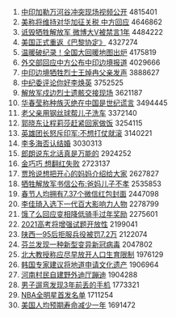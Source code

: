 1. [中印加勒万河谷冲突现场视频公开](http://www.baidu.com/baidu?cl=3&tn=SE_baiduhomet8_jmjb7mjw&rsv_dl=fyb_top&fr=top1000&wd=%D6%D0%D3%A1%BC%D3%C0%D5%CD%F2%BA%D3%B9%C8%B3%E5%CD%BB%CF%D6%B3%A1%CA%D3%C6%B5%B9%AB%BF%AA) 4815401
1. [美称将维持对华加征关税 中方回应](http://www.baidu.com/baidu?cl=3&tn=SE_baiduhomet8_jmjb7mjw&rsv_dl=fyb_top&fr=top1000&wd=%C3%C0%B3%C6%BD%AB%CE%AC%B3%D6%B6%D4%BB%AA%BC%D3%D5%F7%B9%D8%CB%B0%20%D6%D0%B7%BD%BB%D8%D3%A6) 4646862
1. [诋毁牺牲解放军 微博大V被禁言1年](http://www.baidu.com/baidu?cl=3&tn=SE_baiduhomet8_jmjb7mjw&rsv_dl=fyb_top&fr=top1000&wd=%DA%AE%BB%D9%CE%FE%C9%FC%BD%E2%B7%C5%BE%FC%20%CE%A2%B2%A9%B4%F3V%B1%BB%BD%FB%D1%D41%C4%EA) 4484222
1. [美国正式重返《巴黎协定》](http://www.baidu.com/baidu?cl=3&tn=SE_baiduhomet8_jmjb7mjw&rsv_dl=fyb_top&fr=top1000&wd=%C3%C0%B9%FA%D5%FD%CA%BD%D6%D8%B7%B5%A1%B6%B0%CD%C0%E8%D0%AD%B6%A8%A1%B7) 4327274
1. [温暖破纪录！全国大回暖地图出炉](http://www.baidu.com/baidu?cl=3&tn=SE_baiduhomet8_jmjb7mjw&rsv_dl=fyb_top&fr=top1000&wd=%CE%C2%C5%AF%C6%C6%BC%CD%C2%BC%A3%A1%C8%AB%B9%FA%B4%F3%BB%D8%C5%AF%B5%D8%CD%BC%B3%F6%C2%AF) 4175819
1. [外交部回应中方公布中印边境报道](http://www.baidu.com/baidu?cl=3&tn=SE_baiduhomet8_jmjb7mjw&rsv_dl=fyb_top&fr=top1000&wd=%CD%E2%BD%BB%B2%BF%BB%D8%D3%A6%D6%D0%B7%BD%B9%AB%B2%BC%D6%D0%D3%A1%B1%DF%BE%B3%B1%A8%B5%C0) 4029666
1. [中印边境牺牲烈士王焯冉父亲发声](http://www.baidu.com/baidu?cl=3&tn=SE_baiduhomet8_jmjb7mjw&rsv_dl=fyb_top&fr=top1000&wd=%D6%D0%D3%A1%B1%DF%BE%B3%CE%FE%C9%FC%C1%D2%CA%BF%CD%F5%EC%CC%C8%BD%B8%B8%C7%D7%B7%A2%C9%F9) 3888627
1. [中纪委评论你好李焕英](http://www.baidu.com/baidu?cl=3&tn=SE_baiduhomet8_jmjb7mjw&rsv_dl=fyb_top&fr=top1000&wd=%D6%D0%BC%CD%CE%AF%C6%C0%C2%DB%C4%E3%BA%C3%C0%EE%BB%C0%D3%A2) 3752525
1. [解放军戍边烈士遗骸交接现场](http://www.baidu.com/baidu?cl=3&tn=SE_baiduhomet8_jmjb7mjw&rsv_dl=fyb_top&fr=top1000&wd=%BD%E2%B7%C5%BE%FC%CA%F9%B1%DF%C1%D2%CA%BF%D2%C5%BA%A1%BD%BB%BD%D3%CF%D6%B3%A1) 3621187
1. [华春莹称种族灭绝在中国是世纪谎言](http://www.baidu.com/baidu?cl=3&tn=SE_baiduhomet8_jmjb7mjw&rsv_dl=fyb_top&fr=top1000&wd=%BB%AA%B4%BA%D3%A8%B3%C6%D6%D6%D7%E5%C3%F0%BE%F8%D4%DA%D6%D0%B9%FA%CA%C7%CA%C0%BC%CD%BB%D1%D1%D4) 3494445
1. [老父亲用钢丝球帮儿子洗车](http://www.baidu.com/baidu?cl=3&tn=SE_baiduhomet8_jmjb7mjw&rsv_dl=fyb_top&fr=top1000&wd=%C0%CF%B8%B8%C7%D7%D3%C3%B8%D6%CB%BF%C7%F2%B0%EF%B6%F9%D7%D3%CF%B4%B3%B5) 3372140
1. [郭晓东让程莉莎赶紧回家做饭](http://www.baidu.com/baidu?cl=3&tn=SE_baiduhomet8_jmjb7mjw&rsv_dl=fyb_top&fr=top1000&wd=%B9%F9%CF%FE%B6%AB%C8%C3%B3%CC%C0%F2%C9%AF%B8%CF%BD%F4%BB%D8%BC%D2%D7%F6%B7%B9) 3254115
1. [英雄团长怒斥印军:不想打仗就滚](http://www.baidu.com/baidu?cl=3&tn=SE_baiduhomet8_jmjb7mjw&rsv_dl=fyb_top&fr=top1000&wd=%D3%A2%D0%DB%CD%C5%B3%A4%C5%AD%B3%E2%D3%A1%BE%FC%3A%B2%BB%CF%EB%B4%F2%D5%CC%BE%CD%B9%F6) 3140221
1. [李多海否认结婚](http://www.baidu.com/baidu?cl=3&tn=SE_baiduhomet8_jmjb7mjw&rsv_dl=fyb_top&fr=top1000&wd=%C0%EE%B6%E0%BA%A3%B7%F1%C8%CF%BD%E1%BB%E9) 3030313
1. [郎朗说东北话真是万能的](http://www.baidu.com/baidu?cl=3&tn=SE_baiduhomet8_jmjb7mjw&rsv_dl=fyb_top&fr=top1000&wd=%C0%C9%C0%CA%CB%B5%B6%AB%B1%B1%BB%B0%D5%E6%CA%C7%CD%F2%C4%DC%B5%C4) 2924252
1. [金巧巧 想翻红失败](http://www.baidu.com/baidu?cl=3&tn=SE_baiduhomet8_jmjb7mjw&rsv_dl=fyb_top&fr=top1000&wd=%BD%F0%C7%C9%C7%C9%20%CF%EB%B7%AD%BA%EC%CA%A7%B0%DC) 2723137
1. [贾玲说想把开心的妈妈介绍给大家](http://www.baidu.com/baidu?cl=3&tn=SE_baiduhomet8_jmjb7mjw&rsv_dl=fyb_top&fr=top1000&wd=%BC%D6%C1%E1%CB%B5%CF%EB%B0%D1%BF%AA%D0%C4%B5%C4%C2%E8%C2%E8%BD%E9%C9%DC%B8%F8%B4%F3%BC%D2) 2627827
1. [牺牲解放军书信公布:爸妈儿子不孝](http://www.baidu.com/baidu?cl=3&tn=SE_baiduhomet8_jmjb7mjw&rsv_dl=fyb_top&fr=top1000&wd=%CE%FE%C9%FC%BD%E2%B7%C5%BE%FC%CA%E9%D0%C5%B9%AB%B2%BC%3A%B0%D6%C2%E8%B6%F9%D7%D3%B2%BB%D0%A2) 2535853
1. [春节人均拥有7.37个微信红包封面](http://www.baidu.com/baidu?cl=3&tn=SE_baiduhomet8_jmjb7mjw&rsv_dl=fyb_top&fr=top1000&wd=%B4%BA%BD%DA%C8%CB%BE%F9%D3%B5%D3%D07.37%B8%F6%CE%A2%D0%C5%BA%EC%B0%FC%B7%E2%C3%E6) 2447098
1. [李佳琦入选下一代百大影响力人物](http://www.baidu.com/baidu?cl=3&tn=SE_baiduhomet8_jmjb7mjw&rsv_dl=fyb_top&fr=top1000&wd=%C0%EE%BC%D1%E7%F9%C8%EB%D1%A1%CF%C2%D2%BB%B4%FA%B0%D9%B4%F3%D3%B0%CF%EC%C1%A6%C8%CB%CE%EF) 2278799
1. [饿了么回应变相降低骑手过年奖励](http://www.baidu.com/baidu?cl=3&tn=SE_baiduhomet8_jmjb7mjw&rsv_dl=fyb_top&fr=top1000&wd=%B6%F6%C1%CB%C3%B4%BB%D8%D3%A6%B1%E4%CF%E0%BD%B5%B5%CD%C6%EF%CA%D6%B9%FD%C4%EA%BD%B1%C0%F8) 2275601
1. [2021高考将增强试题开放性](http://www.baidu.com/baidu?cl=3&tn=SE_baiduhomet8_jmjb7mjw&rsv_dl=fyb_top&fr=top1000&wd=2021%B8%DF%BF%BC%BD%AB%D4%F6%C7%BF%CA%D4%CC%E2%BF%AA%B7%C5%D0%D4) 2199041
1. [陕西一95后拒服兵役被罚7.2万](http://www.baidu.com/baidu?cl=3&tn=SE_baiduhomet8_jmjb7mjw&rsv_dl=fyb_top&fr=top1000&wd=%C9%C2%CE%F7%D2%BB95%BA%F3%BE%DC%B7%FE%B1%F8%D2%DB%B1%BB%B7%A37.2%CD%F2) 2122074
1. [芬兰发现一种新型变异新冠病毒](http://www.baidu.com/baidu?cl=3&tn=SE_baiduhomet8_jmjb7mjw&rsv_dl=fyb_top&fr=top1000&wd=%B7%D2%C0%BC%B7%A2%CF%D6%D2%BB%D6%D6%D0%C2%D0%CD%B1%E4%D2%EC%D0%C2%B9%DA%B2%A1%B6%BE) 2047802
1. [北大教授称应尽早放开人口生育限制](http://www.baidu.com/baidu?cl=3&tn=SE_baiduhomet8_jmjb7mjw&rsv_dl=fyb_top&fr=top1000&wd=%B1%B1%B4%F3%BD%CC%CA%DA%B3%C6%D3%A6%BE%A1%D4%E7%B7%C5%BF%AA%C8%CB%BF%DA%C9%FA%D3%FD%CF%DE%D6%C6) 1976129
1. [韩国专家建议将地道申请文化遗产](http://www.baidu.com/baidu?cl=3&tn=SE_baiduhomet8_jmjb7mjw&rsv_dl=fyb_top&fr=top1000&wd=%BA%AB%B9%FA%D7%A8%BC%D2%BD%A8%D2%E9%BD%AB%B5%D8%B5%C0%C9%EA%C7%EB%CE%C4%BB%AF%D2%C5%B2%FA) 1906964
1. [河南村民自建野外迪厅蹦迪](http://www.baidu.com/baidu?cl=3&tn=SE_baiduhomet8_jmjb7mjw&rsv_dl=fyb_top&fr=top1000&wd=%BA%D3%C4%CF%B4%E5%C3%F1%D7%D4%BD%A8%D2%B0%CD%E2%B5%CF%CC%FC%B1%C4%B5%CF) 1904288
1. [男子遛弯发现3年前丢的手机](http://www.baidu.com/baidu?cl=3&tn=SE_baiduhomet8_jmjb7mjw&rsv_dl=fyb_top&fr=top1000&wd=%C4%D0%D7%D3%E5%DE%CD%E4%B7%A2%CF%D63%C4%EA%C7%B0%B6%AA%B5%C4%CA%D6%BB%FA) 1773321
1. [NBA全明星首发名单](http://www.baidu.com/baidu?cl=3&tn=SE_baiduhomet8_jmjb7mjw&rsv_dl=fyb_top&fr=top1000&wd=NBA%C8%AB%C3%F7%D0%C7%CA%D7%B7%A2%C3%FB%B5%A5) 1711254
1. [美国人均预期寿命减少一年](http://www.baidu.com/baidu?cl=3&tn=SE_baiduhomet8_jmjb7mjw&rsv_dl=fyb_top&fr=top1000&wd=%C3%C0%B9%FA%C8%CB%BE%F9%D4%A4%C6%DA%CA%D9%C3%FC%BC%F5%C9%D9%D2%BB%C4%EA) 1691472